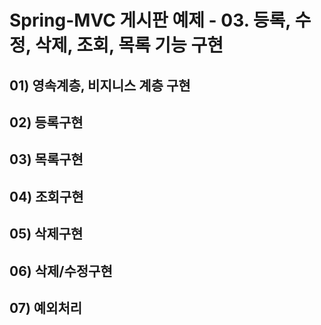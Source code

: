 # Spring-MVC 게시판 예제 - 03. 등록, 수정, 삭제, 조회, 목록 기능 구현

## 01) 영속계층, 비지니스 계층 구현

## 02) 등록구현

## 03) 목록구현

## 04) 조회구현

## 05) 삭제구현

## 06) 삭제/수정구현

## 07) 예외처리

